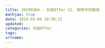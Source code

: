 ```yaml
---
title: 20190304 - 剑指Offer 12. 矩阵中的路径
mathjax: true
date: 2019-03-04 18:50:21
updated:
categories: 剑指Offer
tags:
urlname:
---
```




<!-- more -->

